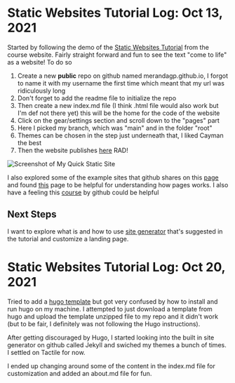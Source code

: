 # Static Websites Tutorial Log: Oct 13, 2021
Started by following the demo of the [Static Websites Tutorial](https://graddh.netlify.app/docs/tutorials/static-websites/) from the course website. Fairly straight forward and fun to see the text "come to life" as a website!
To do so 
1. Create a new **public** repo on github named merandagp.github.io, I forgot to name it with my username the first time which meant that my url was ridiculously long 
2. Don't forget to add the readme file to initialize the repo
3. Then create a new index.md file (I think .html file would also work but I'm def not there yet) this will be the home for the code of the website
3. Click on the gear/settings section and scroll down to the "pages" part
4. Here I picked my branch, which was "main" and in the folder "root"
5. Themes can be chosen in the step just underneath that, I liked Cayman the best 
6. Then the website publishes [here](https://merandagp.github.io/) RAD!

![Screenshot of My Quick Static Site](MyQuickStaticSite.png)

I also explored some of the example sites that github shares on this [page](https://github.com/collections/github-pages-examples) and found [this](https://docs.github.com/en/pages/getting-started-with-github-pages/about-github-pages) page to be helpful for understanding how pages works. I also have a feeling this [course](https://lab.github.com/githubtraining/github-pages) by github could be helpful

## Next Steps 
I want to explore what is and how to use [site generator](https://gohugo.io/) that's suggested in the tutorial and customize a landing page. 

# Static Websites Tutorial Log: Oct 20, 2021
Tried to add a [hugo template](https://themes.gohugo.io/themes/hugo-resume/) but got very confused by how to install and run hugo on my machine. I attempted to just download a template from hugo and upload the template unzipped file to my repo and it didn't work (but to be fair, I definitely was not following the Hugo instructions). 

After getting discouraged by Hugo, I started looking into the built in site generator on github called  Jekyll and swiched my themes a bunch of times. I settled on Tactile for now. 

I ended up changing around some of the content in the index.md file for customization and added an about.md file for fun.   